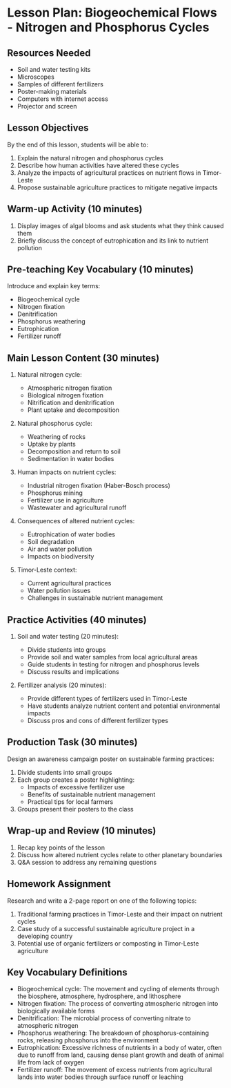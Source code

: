 # Lesson Plan: Biogeochemical Flows - Nitrogen and Phosphorus Cycles

## Resources Needed

- Soil and water testing kits
- Microscopes
- Samples of different fertilizers
- Poster-making materials
- Computers with internet access
- Projector and screen

## Lesson Objectives

By the end of this lesson, students will be able to:
1. Explain the natural nitrogen and phosphorus cycles
2. Describe how human activities have altered these cycles
3. Analyze the impacts of agricultural practices on nutrient flows in Timor-Leste
4. Propose sustainable agriculture practices to mitigate negative impacts

## Warm-up Activity (10 minutes)

1. Display images of algal blooms and ask students what they think caused them
2. Briefly discuss the concept of eutrophication and its link to nutrient pollution

## Pre-teaching Key Vocabulary (10 minutes)

Introduce and explain key terms:
- Biogeochemical cycle
- Nitrogen fixation
- Denitrification
- Phosphorus weathering
- Eutrophication
- Fertilizer runoff

## Main Lesson Content (30 minutes)

1. Natural nitrogen cycle:
   - Atmospheric nitrogen fixation
   - Biological nitrogen fixation
   - Nitrification and denitrification
   - Plant uptake and decomposition

2. Natural phosphorus cycle:
   - Weathering of rocks
   - Uptake by plants
   - Decomposition and return to soil
   - Sedimentation in water bodies

3. Human impacts on nutrient cycles:
   - Industrial nitrogen fixation (Haber-Bosch process)
   - Phosphorus mining
   - Fertilizer use in agriculture
   - Wastewater and agricultural runoff

4. Consequences of altered nutrient cycles:
   - Eutrophication of water bodies
   - Soil degradation
   - Air and water pollution
   - Impacts on biodiversity

5. Timor-Leste context:
   - Current agricultural practices
   - Water pollution issues
   - Challenges in sustainable nutrient management

## Practice Activities (40 minutes)

1. Soil and water testing (20 minutes):
   - Divide students into groups
   - Provide soil and water samples from local agricultural areas
   - Guide students in testing for nitrogen and phosphorus levels
   - Discuss results and implications

2. Fertilizer analysis (20 minutes):
   - Provide different types of fertilizers used in Timor-Leste
   - Have students analyze nutrient content and potential environmental impacts
   - Discuss pros and cons of different fertilizer types

## Production Task (30 minutes)

Design an awareness campaign poster on sustainable farming practices:
1. Divide students into small groups
2. Each group creates a poster highlighting:
   - Impacts of excessive fertilizer use
   - Benefits of sustainable nutrient management
   - Practical tips for local farmers
3. Groups present their posters to the class

## Wrap-up and Review (10 minutes)

1. Recap key points of the lesson
2. Discuss how altered nutrient cycles relate to other planetary boundaries
3. Q&A session to address any remaining questions

## Homework Assignment

Research and write a 2-page report on one of the following topics:
1. Traditional farming practices in Timor-Leste and their impact on nutrient cycles
2. Case study of a successful sustainable agriculture project in a developing country
3. Potential use of organic fertilizers or composting in Timor-Leste agriculture

## Key Vocabulary Definitions

- Biogeochemical cycle: The movement and cycling of elements through the biosphere, atmosphere, hydrosphere, and lithosphere
- Nitrogen fixation: The process of converting atmospheric nitrogen into biologically available forms
- Denitrification: The microbial process of converting nitrate to atmospheric nitrogen
- Phosphorus weathering: The breakdown of phosphorus-containing rocks, releasing phosphorus into the environment
- Eutrophication: Excessive richness of nutrients in a body of water, often due to runoff from land, causing dense plant growth and death of animal life from lack of oxygen
- Fertilizer runoff: The movement of excess nutrients from agricultural lands into water bodies through surface runoff or leaching